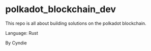 # polkadot_blockchain_dev

This repo is all about building solutions on the polkadot blockchain.

Language: Rust 

By Cyndie 
